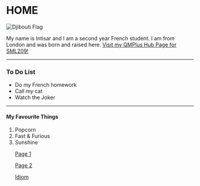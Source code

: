 <h1><strong>HOME</strong></h1>

<img src="https://en.wikipedia.org/wiki/Outline_of_Djibouti#/media/File:Flag_of_Djibouti.svg" alt="Djibouti Flag">

  <p>My name is Intisar and I am a second year French student. I am from London and was born and raised here. 
  <a href="https://hub.qmplus.qmul.ac.uk/artefact/internal/index.php"> Visit my QMPlus Hub Page for SML209!</a>
   <p/>
  
  <hr>
  <h3>To Do List</h3>
  <ul>
  <li>Do my French homework</li>
  <li>Call my cat</li>
  <li>Watch the Joker</li>
  </ul>
  <hr>
  
  <h4>My Favourite Things</h4>
  
<ol>
  <li>Popcorn</li>
  <li>Fast & Furious</li>
  <li>Sunshine</li>

<a href="https://intisarmusa.github.io/sml5202-intisar/page1.html">Page 1</a>

<a href="https://intisarmusa.github.io/sml5202-intisar/page2.html">Page 2</a>

<a href="https://intisarmusa.github.io/sml5202-intisar/idioms.html">Idiom</a>


